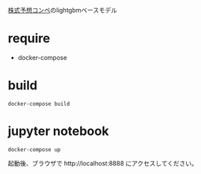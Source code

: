[株式予想コンペ](https://comp.probspace.com/competitions/us_stock_price)のlightgbmベースモデル

# require
* docker-compose

# build

```
docker-compose build
```

# jupyter notebook

```
docker-compose up
```
起動後、ブラウザで http://localhost:8888 にアクセスしてください。